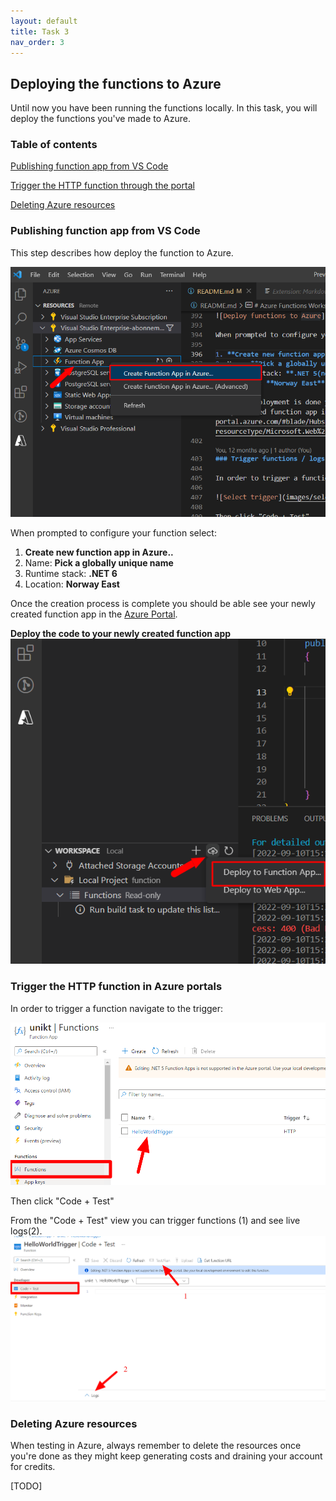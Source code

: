 ```yaml
---
layout: default
title: Task 3
nav_order: 3
---
```


## Deploying the functions to Azure

Until now you have been running the functions locally. In this task, you will deploy the functions you've made to Azure.

### Table of contents

[Publishing function app from VS Code](#publishing-function-app-from-vs-code)

[Trigger the HTTP function through the portal](#trigger-the-http-function-in-azure-portals)

[Deleting Azure resources](#deleting-azure-resources)

### Publishing function app from VS Code

This step describes how deploy the function to Azure.

![Create Azure function app in Azure](images/create-azure-function.png)

When prompted to configure your function select:

1. **Create new function app in Azure..**
2. Name: **Pick a globally unique name**
3. Runtime stack: **.NET 6**
4. Location: **Norway East**

Once the creation process is complete you should be able see your newly created function app in the [Azure Portal](https://portal.azure.com/#blade/HubsExtension/BrowseResource/resourceType/Microsoft.Web%2Fsites/kind/functionapp).

**Deploy the code to your newly created function app**
![Deploy project to Azure Funciton App](images/deploy.png)

### Trigger the HTTP function in Azure portals

In order to trigger a function navigate to the trigger:

![Select trigger](images/select_trigger.png)

Then click "Code + Test"

From the "Code + Test" view you can trigger functions (1) and see live logs(2).
![Function trigger & logs](images/trigger_logs_azure.png)

### Deleting Azure resources

When testing in Azure, always remember to delete the resources once you're done as they might keep generating costs and draining your account for credits.

[TODO]
